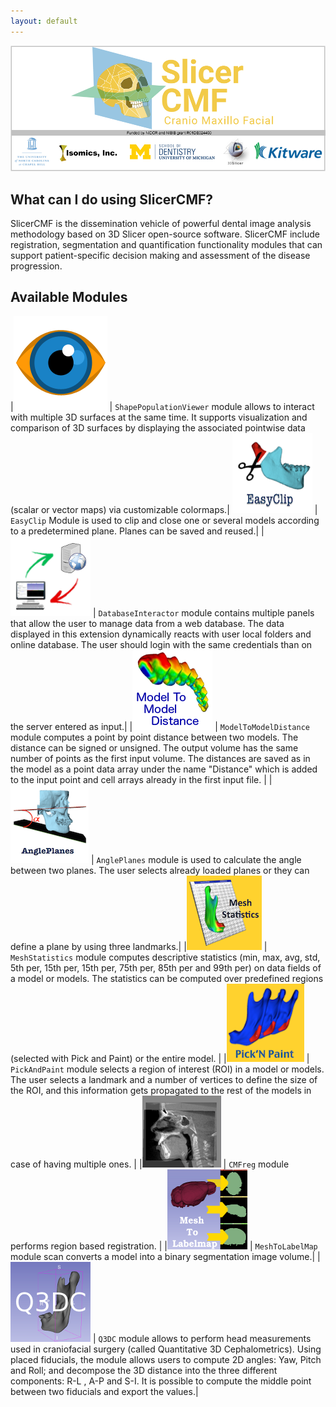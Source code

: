```yaml
---
layout: default
---
```


![SlicerCMF](images/SlicerCMFSplashScreen.png "SlicerCMF is a collaboration between UNC-CH, UofM Dentistry, Isomics and Kitware.")

What can I do using SlicerCMF?
------------------------------
SlicerCMF is the dissemination vehicle of powerful dental image analysis methodology based on 3D Slicer open-source software. SlicerCMF include registration, segmentation and quantification functionality modules that can support patient-specific decision making and assessment of the disease progression.

Available Modules
-----------------

|[![ShapePopulationViewer](images/ShapePopulationViewer.png)][ShapePopulationViewer] | ``ShapePopulationViewer`` module allows to interact with multiple 3D surfaces at the same time. It supports visualization and comparison of 3D surfaces by displaying the associated pointwise data (scalar or vector maps) via customizable colormaps.|
[![EasyClip](images/EasyClip.png )][EasyClip] | ``EasyClip`` Module is used to clip and close one or several models according to a predetermined plane. Planes can be saved and reused.|
|[![DatabaseInteractor](images/DatabaseInteractor.png)][DatabaseInteractor] | ``DatabaseInteractor`` module contains multiple panels that allow the user to manage data from a web database. The data displayed in this extension dynamically reacts with user local folders and online database. The user should login with the same credentials than on the server entered as input.|
|[![ModelToModelDistance](images/ModelToModelDistance.png)][ModelToModelDistance] | ``ModelToModelDistance`` module computes a point by point distance between two models. The distance can be signed or unsigned. The output volume has the same number of points as the first input volume. The distances are saved as in the model as a point data array under the name "Distance" which is added to the input point and cell arrays already in the first input file. |
|[![AnglePlanes](images/AnglePlanes.png)][AnglePlanes] | ``AnglePlanes`` module is used to calculate the angle between two planes. The user selects already loaded planes or they can define a plane by using three landmarks.|
|[![MeshStatistics](images/MeshStatistics.png )][MeshStatistics] | ``MeshStatistics`` module computes descriptive statistics (min, max, avg, std, 5th per, 15th per, 15th per, 75th per, 85th per and 99th per) on data fields of a model or models. The statistics can be computed over predefined regions (selected with Pick and Paint) or the entire model. |
|[![PickAndPaint](images/PickAndPaint.png)][PickAndPaint] | ``PickAndPaint`` module selects a region of interest (ROI) in a model or models. The user selects a landmark and a number of vertices to define the size of the ROI, and this information gets propagated to the rest of the models in case of having multiple ones. |
|[![CMFreg](images/CMFreg.png)][CMFreg] | ``CMFreg`` module performs region based registration. |
|[![MeshToLabelMap](images/MeshToLabelMap.png)][MeshToLabelMap] | ``MeshToLabelMap`` module scan converts a model into a binary segmentation image volume.|
|[![Q3DC](images/Q3DC.png)][Q3DC] | ``Q3DC`` module allows to perform head measurements used in craniofacial surgery (called Quantitative 3D Cephalometrics). Using placed fiducials, the module allows users to compute 2D angles: Yaw, Pitch and Roll; and decompose the 3D distance into the three different components: R-L , A-P and S-I. It is possible to compute the middle point between two fiducials and export the values.|

[ShapePopulationViewer]: https://www.slicer.org/wiki/Documentation/4.10/Extensions/ShapePopulationViewer
[EasyClip]: https://www.slicer.org/wiki/Documentation/4.10/Extensions/EasyClip
[DatabaseInteractor]: https://www.slicer.org/wiki/Documentation/4.10/Extensions/DatabaseInteractor
[ModelToModelDistance]: https://www.slicer.org/wiki/Documentation/4.10/Extensions/ModelToModelDistance
[AnglePlanes]: https://www.slicer.org/wiki/Documentation/4.10/Extensions/AnglePlanes
[MeshStatistics]: https://www.slicer.org/wiki/Documentation/4.10/Extensions/MeshStatistics
[PickAndPaint]: https://www.slicer.org/wiki/Documentation/4.10/Extensions/PickAndPaint
[CMFreg]: https://www.slicer.org/wiki/Documentation/4.10/Extensions/CMFreg
[MeshToLabelMap]: https://www.slicer.org/wiki/Documentation/4.10/Extensions/MeshToLabelMap
[Q3DC]: https://www.slicer.org/wiki/Documentation/4.10/Extensions/Q3DC
